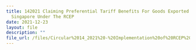 ```yaml
---
title: 142021 Claiming Preferential Tariff Benefits For Goods Exported From
  Singapore Under The RCEP
date: 2021-12-23
layout: file
description: ""
file_url: /files/Circular%2014_2021%20-%20Implementation%20of%20RCEP%20Export%2023%20Dec.pdf
---
```


